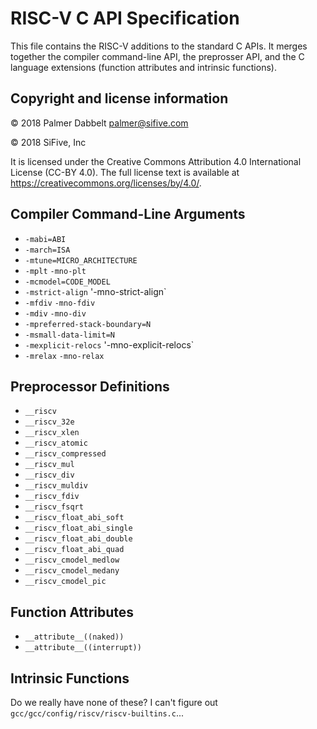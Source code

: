 # RISC-V C API Specification

This file contains the RISC-V additions to the standard C APIs.  It
merges together the compiler command-line API, the preprosser API, and
the C language extensions (function attributes and intrinsic functions).

## Copyright and license information

 &copy; 2018 Palmer Dabbelt <palmer@sifive.com>

 &copy; 2018 SiFive, Inc

It is licensed under the Creative Commons Attribution 4.0 International
License (CC-BY 4.0). The full license text is available at
https://creativecommons.org/licenses/by/4.0/.

## Compiler Command-Line Arguments

* `-mabi=ABI`
* `-march=ISA`
* `-mtune=MICRO_ARCHITECTURE`
* `-mplt` `-mno-plt`
* `-mcmodel=CODE_MODEL`
* `-mstrict-align` '-mno-strict-align`
* `-mfdiv` `-mno-fdiv`
* `-mdiv` `-mno-div`
* `-mpreferred-stack-boundary=N`
* `-msmall-data-limit=N`
* `-mexplicit-relocs` '-mno-explicit-relocs`
* `-mrelax` `-mno-relax`

## Preprocessor Definitions

* `__riscv`
* `__riscv_32e`
* `__riscv_xlen`
* `__riscv_atomic`
* `__riscv_compressed`
* `__riscv_mul`
* `__riscv_div`
* `__riscv_muldiv`
* `__riscv_fdiv`
* `__riscv_fsqrt`
* `__riscv_float_abi_soft`
* `__riscv_float_abi_single`
* `__riscv_float_abi_double`
* `__riscv_float_abi_quad`
* `__riscv_cmodel_medlow`
* `__riscv_cmodel_medany`
* `__riscv_cmodel_pic`

## Function Attributes

* `__attribute__((naked))`
* `__attribute__((interrupt))`

## Intrinsic Functions

Do we really have none of these?  I can't figure out
`gcc/gcc/config/riscv/riscv-builtins.c`...
